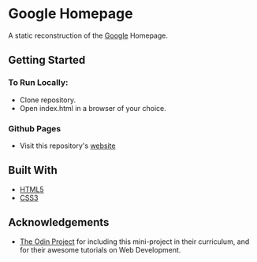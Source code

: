 Google Homepage
======================
A static reconstruction of the [Google](www.google.com) Homepage.

Getting Started
----------------------
### To Run Locally:
+ Clone repository. 
+ Open index.html in a browser of your choice.

### Github Pages
+ Visit this repository's [website](https://thewhitewolf17.github.io/google-homepage/)

Built With
----------------------
+ [HTML5](https://www.w3.org/TR/html52/)
+ [CSS3](https://developer.mozilla.org/en-US/docs/Web/CSS)

Acknowledgements
-----------------------
+ [The Odin Project](https://www.theodinproject.com/) for including this mini-project in their curriculum, and for their awesome tutorials on Web Development.
